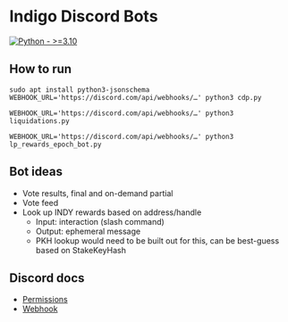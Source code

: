 # Indigo Discord Bots

[![Python - >=3.10](https://img.shields.io/badge/Python->=3.10-2ea44f?logo=python)](https://python.org/)

## How to run

```shell
sudo apt install python3-jsonschema
WEBHOOK_URL='https://discord.com/api/webhooks/…' python3 cdp.py
```

```shell
WEBHOOK_URL='https://discord.com/api/webhooks/…' python3 liquidations.py
```

```shell
WEBHOOK_URL='https://discord.com/api/webhooks/…' python3 lp_rewards_epoch_bot.py
```

## Bot ideas

- Vote results, final and on-demand partial
- Vote feed
- Look up INDY rewards based on address/handle
	- Input: interaction (slash command)
	- Output: ephemeral message
	- PKH lookup would need to be built out for this, can be best-guess based on StakeKeyHash

## Discord docs

- [Permissions](https://discord.com/developers/docs/topics/permissions)
- [Webhook](https://discord.com/developers/docs/resources/webhook#execute-webhook)
